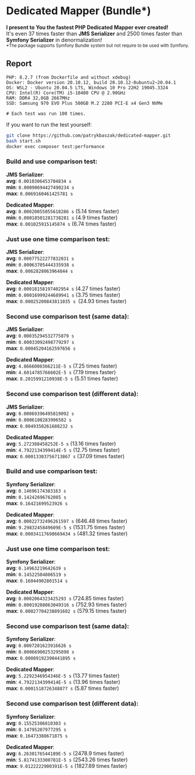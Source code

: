 # Dedicated Mapper (Bundle*) #
**I present to You the fastest PHP Dedicated Mapper ever created!**<br>
It's even 37 times faster than **JMS Serializer** and 2500 times faster than **Symfony Serializer** in denormalization!<br>
<sub>*The package supports Symfony Bundle system but not require to be used with Symfony.</sub>

## Report ##
```info
PHP: 8.2.7 (from Dockerfile and without xdebug)
Docker: Docker version 20.10.12, build 20.10.12-0ubuntu2~20.04.1
OS: WSL2 - Ubuntu 20.04.5 LTS, Windows 10 Pro 22H2 19045.3324
CPU: Intel(R) Core(TM) i5-10400 CPU @ 2.90GHz
RAM: DDR4 32,0GB 2667MHz
SSD: Samsung 970 EVO Plus 500GB M.2 2280 PCI-E x4 Gen3 NVMe

# Each test was run 100 times. 
```

If you want to run the test yourself:
```sh
git clone https://github.com/patrykbaszak/dedicated-mapper.git
bash start.sh
docker exec composer test:performance
```

### Build and use comparison test: ###

**JMS Serializer**:<br>
**avg**: `0.0010306453704834 s`<br>
**min**: `0.00090694427490234 s`<br>
**max**: `0.0069160461425781 s`<br>

**Dedicated Mapper**:<br>
**avg**: `0.00020055055618286 s` (5.14 times faster)<br>
**min**: `0.00018501281738281 s` (4.9 times faster)<br>
**max**: `0.001025915145874 s` (6.74 times faster)<br>
### Just use one time comparison test: ### 

**JMS Serializer**:<br>
**avg**: `0.00077522277832031 s`<br>
**min**: `0.00063705444335938 s`<br>
**max**: `0.0062828063964844 s`<br>

**Dedicated Mapper**:<br>
**avg**: `0.00018158197402954 s` (4.27 times faster)<br>
**min**: `0.00016999244689941 s` (3.75 times faster)<br>
**max**: `0.00025200843811035 s `(24.93 times faster)<br>
### Second use comparison test (same data): ### 

**JMS Serializer**:<br>
**avg**: `0.00035294532775879 s`<br>
**min**: `0.00033092498779297 s`<br>
**max**: `0.00045204162597656 s`<br>

**Dedicated Mapper**:<br>
**avg**: `4.8666000366211E-5 s` (7.25 times faster)<br>
**min**: `4.6014785766602E-5 s` (7.19 times faster)<br>
**max**: `8.2015991210938E-5 s` (5.51 times faster)<br>
### Second use comparison test (different data): ### 

**JMS Serializer**:<br>
**avg**: `0.00069396495819092 s`<br>
**min**: `0.0006108283996582 s`<br>
**max**: `0.0049350261688232 s`<br>

**Dedicated Mapper**:<br>
**avg**: `5.272388458252E-5 s` (13.16 times faster)<br>
**min**: `4.7922134399414E-5 s` (12.75 times faster)<br>
**max**: `0.00013303756713867 s` (37.09 times faster)<br>
### Build and use comparison test: ### 

**Symfony Serializer**:<br>
**avg**: `0.14696174383163 s`<br>
**min**: `0.14242696762085 s`<br>
**max**: `0.16421699523926 s`<br>

**Dedicated Mapper**:<br>
**avg**: `0.00022732496261597 s` (646.48 times faster)<br>
**min**: `9.2983245849609E-5 s` (1531.75 times faster)<br>
**max**: `0.00034117698669434 s` (481.32 times faster)<br>
### Just use one time comparison test: ### 

**Symfony Serializer**:<br>
**avg**: `0.14963219642639 s`<br>
**min**: `0.14522504806519 s`<br>
**max**: `0.16044902801514 s`<br>

**Dedicated Mapper**:<br>
**avg**: `0.0002064323425293 s` (724.85 times faster)<br>
**min**: `0.00019288063049316 s` (752.93 times faster)<br>
**max**: `0.00027704238891602 s` (579.15 times faster)<br>
### Second use comparison test (same data): ### 

**Symfony Serializer**:<br>
**avg**: `0.0007201623916626 s`<br>
**min**: `0.00066900253295898 s`<br>
**max**: `0.00089192390441895 s`<br>

**Dedicated Mapper**:<br>
**avg**: `5.2292346954346E-5 s` (13.77 times faster)<br>
**min**: `4.7922134399414E-5 s` (13.96 times faster)<br>
**max**: `0.0001518726348877 s` (5.87 times faster)<br>
### Second use comparison test (different data): ### 

**Symfony Serializer**:<br>
**avg**: `0.15525386810303 s`<br>
**min**: `0.14795207977295 s`<br>
**max**: `0.16473388671875 s`<br>

**Dedicated Mapper**:<br>
**avg**: `6.2630176544189E-5 s` (2478.9 times faster)<br>
**min**: `5.8174133300781E-5 s` (2543.26 times faster)<br>
**max**: `9.0122222900391E-5 s` (1827.89 times faster)<br>

